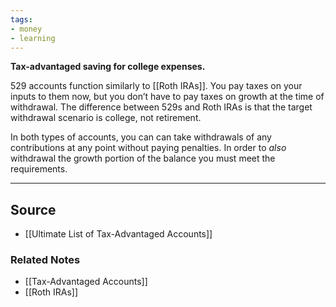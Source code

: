 ```yaml
---
tags:
- money
- learning
---
```

**Tax-advantaged saving for college expenses.**

529 accounts function similarly to [[Roth IRAs]]. You pay taxes on your inputs to them now, but you don’t have to pay taxes on growth at the time of withdrawal. The difference between 529s and Roth IRAs is that the target withdrawal scenario is college, not retirement. 

In both types of accounts, you can can take withdrawals of any contributions at any point without paying penalties. In order to *also* withdrawal the growth portion of the balance you must meet the requirements.

---

## Source
- [[Ultimate List of Tax-Advantaged Accounts]]

### Related Notes
- [[Tax-Advantaged Accounts]] 
- [[Roth IRAs]]